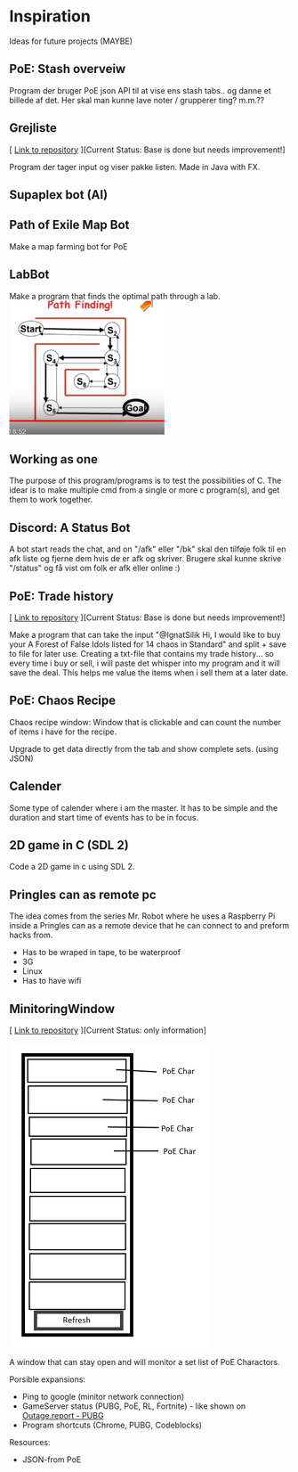 # Inspiration #
Ideas for future projects (MAYBE)

## PoE: Stash overveiw ##
Program der bruger PoE json API til at vise ens stash tabs.. og danne et billede af det. Her skal man kunne lave noter / grupperer ting? m.m.??

## Grejliste ##
[ [Link to repository](https://github.com/judo347/GearListProject) ][Current Status: Base is done but needs improvement!]

Program der tager input og viser pakke listen. Made in Java with FX.


## Supaplex bot (AI) ##


## Path of Exile Map Bot ##
Make a map farming bot for PoE

## LabBot ##
Make a program that finds the optimal path through a lab. 
![alt text](https://github.com/judo347/Inspiration/blob/master/img/pathFinding.PNG "concept")

## Working as one ##
The purpose of this program/programs is to test the possibilities of C. The idear is to make multiple cmd from a single or more c program(s), and get them to work together.

## Discord: A Status Bot ##
A bot start reads the chat, and on "/afk" eller "/bk" skal den tilføje folk til en afk liste og fjerne dem hvis de er afk og skriver. Brugere skal kunne skrive "/status" og få vist om folk er afk eller online :)

## PoE: Trade history ## 
[ [Link to repository](https://github.com/judo347/Small_Projects/tree/master/PoE-%20Trade%20History) ][Current Status: Base is done but needs improvement!]

Make a program that can take the input "@IgnatSilik Hi, I would like to buy your A Forest of False Idols listed for 14 chaos in Standard" and split + save to file for later use.
Creating a txt-file that contains my trade history... so every time i buy or sell, i will paste det whisper into my program and it will save the deal. This helps me value the items when i sell them at a later date.

## PoE: Chaos Recipe ###
Chaos recipe window:
Window that is clickable and can count the number of items i have for the recipe.

Upgrade to get data directly from the tab and show complete sets. (using JSON)

## Calender ##
Some type of calender where i am the master.
It has to be simple and the duration and start time of events has to be in focus.

## 2D game in C (SDL 2) ##
Code a 2D game in c using SDL 2.

## Pringles can as remote pc ##
The idea comes from the series Mr. Robot where he uses a Raspberry Pi inside a Pringles can as a remote device that he can connect to and preform hacks from.
- Has to be wraped in tape, to be waterproof
- 3G
- Linux
- Has to have wifi

## MinitoringWindow ##
[ [Link to repository](https://github.com/judo347/Small_Projects/tree/master/PoE-%20CharMonitor) ][Current Status: only information]

![alt text](https://github.com/judo347/Inspiration/blob/master/img/concept.png "concept")

A window that can stay open and will monitor a set list of PoE Charactors.

Porsible expansions:
 - Ping to google (minitor network connection)
 - GameServer status (PUBG, PoE, RL, Fortnite) - like shown on [Outage.report - PUBG](http://outage.report/playerunknowns-battlegrounds)
 - Program shortcuts (Chrome, PUBG, Codeblocks)
 
Resources:
 - JSON-from PoE

